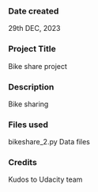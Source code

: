 ### Date created
29th DEC, 2023

### Project Title
Bike share project

### Description
Bike sharing

### Files used
bikeshare_2.py
Data files

### Credits
Kudos to Udacity team

